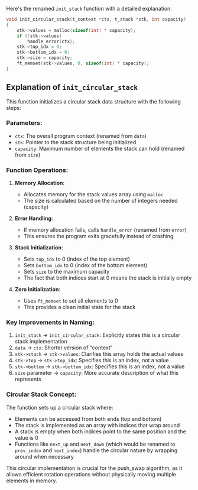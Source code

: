 Here's the renamed `init_stack` function with a detailed explanation:

```c
void init_circular_stack(t_context *ctx, t_stack *stk, int capacity)
{
    stk->values = malloc(sizeof(int) * capacity);
    if (!stk->values)
        handle_error(ctx);
    stk->top_idx = 0;
    stk->bottom_idx = 0;
    stk->size = capacity;
    ft_memset(stk->values, 0, sizeof(int) * capacity);
}
```

## Explanation of `init_circular_stack`

This function initializes a circular stack data structure with the following steps:

### Parameters:
- `ctx`: The overall program context (renamed from `data`)
- `stk`: Pointer to the stack structure being initialized
- `capacity`: Maximum number of elements the stack can hold (renamed from `size`)

### Function Operations:

1. **Memory Allocation**:
   - Allocates memory for the stack values array using `malloc`
   - The size is calculated based on the number of integers needed (capacity)

2. **Error Handling**:
   - If memory allocation fails, calls `handle_error` (renamed from `error`)
   - This ensures the program exits gracefully instead of crashing

3. **Stack Initialization**:
   - Sets `top_idx` to 0 (index of the top element)
   - Sets `bottom_idx` to 0 (index of the bottom element)
   - Sets `size` to the maximum capacity
   - The fact that both indices start at 0 means the stack is initially empty

4. **Zero Initialization**:
   - Uses `ft_memset` to set all elements to 0
   - This provides a clean initial state for the stack

### Key Improvements in Naming:

1. `init_stack` → `init_circular_stack`: Explicitly states this is a circular stack implementation
2. `data` → `ctx`: Shorter version of "context"
3. `stk->stack` → `stk->values`: Clarifies this array holds the actual values
4. `stk->top` → `stk->top_idx`: Specifies this is an index, not a value
5. `stk->bottom` → `stk->bottom_idx`: Specifies this is an index, not a value
6. `size` parameter → `capacity`: More accurate description of what this represents

### Circular Stack Concept:

The function sets up a circular stack where:
- Elements can be accessed from both ends (top and bottom)
- The stack is implemented as an array with indices that wrap around
- A stack is empty when both indices point to the same position and the value is 0
- Functions like `next_up` and `next_down` (which would be renamed to `prev_index` and `next_index`) handle the circular nature by wrapping around when necessary

This circular implementation is crucial for the push_swap algorithm, as it allows efficient rotation operations without physically moving multiple elements in memory.
